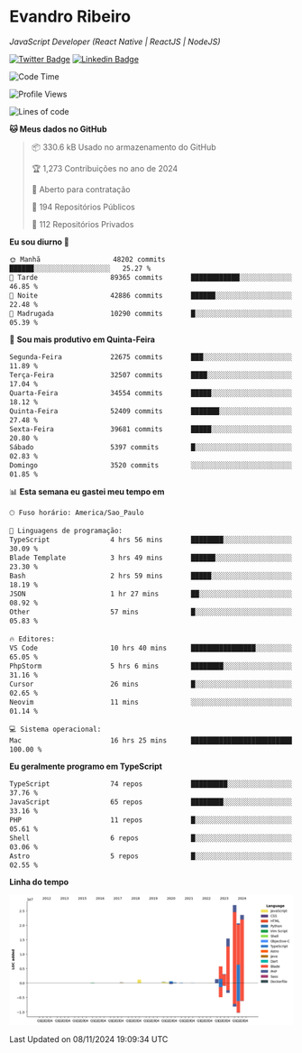 # Evandro **Ribeiro**

*JavaScript Developer (React Native | ReactJS | NodeJS)*

[![Twitter Badge](https://img.shields.io/badge/-@ribeiroevandro-201B2D?style=flat-square&labelColor=201B2D&logo=twitter&logoColor=white&link=https://twitter.com/ribeiroevandro)](https://twitter.com/ribeiroevandro) 
[![Linkedin Badge](https://img.shields.io/badge/-Evandro%20Ribeiro-201B2D?style=flat-square&logo=Linkedin&logoColor=white&link=https://www.linkedin.com/in/ribeiroevandro)](https://www.linkedin.com/in/ribeiroevandro) 


<!--START_SECTION:waka-->
![Code Time](http://img.shields.io/badge/Code%20Time-4%2C159%20hrs%2023%20mins-blue)

![Profile Views](http://img.shields.io/badge/Visualizac%C3%B5es%20do%20perfil-0-blue)

![Lines of code](https://img.shields.io/badge/Desde%20o%20Hello%20World%20eu%20escrevi-100.0%20million%20linhas%20de%20c%C3%B3digo-blue)

**🐱 Meus dados no GitHub** 

> 📦 330.6 kB Usado no armazenamento do GitHub 
 > 
> 🏆 1,273 Contribuições no ano de 2024
 > 
> 💼 Aberto para contratação
 > 
> 📜 194 Repositórios Públicos 
 > 
> 🔑 112 Repositórios Privados 
 > 
**Eu sou diurno 🐤** 

```text
🌞 Manhã                  48202 commits       ██████░░░░░░░░░░░░░░░░░░░   25.27 % 
🌆 Tarde                  89365 commits       ████████████░░░░░░░░░░░░░   46.85 % 
🌃 Noite                  42886 commits       ██████░░░░░░░░░░░░░░░░░░░   22.48 % 
🌙 Madrugada              10290 commits       █░░░░░░░░░░░░░░░░░░░░░░░░   05.39 % 
```
📅 **Sou mais produtivo em Quinta-Feira** 

```text
Segunda-Feira            22675 commits       ███░░░░░░░░░░░░░░░░░░░░░░   11.89 % 
Terça-Feira              32507 commits       ████░░░░░░░░░░░░░░░░░░░░░   17.04 % 
Quarta-Feira             34554 commits       █████░░░░░░░░░░░░░░░░░░░░   18.12 % 
Quinta-Feira             52409 commits       ███████░░░░░░░░░░░░░░░░░░   27.48 % 
Sexta-Feira              39681 commits       █████░░░░░░░░░░░░░░░░░░░░   20.80 % 
Sábado                   5397 commits        █░░░░░░░░░░░░░░░░░░░░░░░░   02.83 % 
Domingo                  3520 commits        ░░░░░░░░░░░░░░░░░░░░░░░░░   01.85 % 
```


📊 **Esta semana eu gastei meu tempo em** 

```text
🕑︎ Fuso horário: America/Sao_Paulo

💬 Linguagens de programação: 
TypeScript               4 hrs 56 mins       ████████░░░░░░░░░░░░░░░░░   30.09 % 
Blade Template           3 hrs 49 mins       ██████░░░░░░░░░░░░░░░░░░░   23.30 % 
Bash                     2 hrs 59 mins       █████░░░░░░░░░░░░░░░░░░░░   18.19 % 
JSON                     1 hr 27 mins        ██░░░░░░░░░░░░░░░░░░░░░░░   08.92 % 
Other                    57 mins             █░░░░░░░░░░░░░░░░░░░░░░░░   05.83 % 

🔥 Editores: 
VS Code                  10 hrs 40 mins      ████████████████░░░░░░░░░   65.05 % 
PhpStorm                 5 hrs 6 mins        ████████░░░░░░░░░░░░░░░░░   31.16 % 
Cursor                   26 mins             █░░░░░░░░░░░░░░░░░░░░░░░░   02.65 % 
Neovim                   11 mins             ░░░░░░░░░░░░░░░░░░░░░░░░░   01.14 % 

💻 Sistema operacional: 
Mac                      16 hrs 25 mins      █████████████████████████   100.00 % 
```

**Eu geralmente programo em TypeScript** 

```text
TypeScript               74 repos            █████████░░░░░░░░░░░░░░░░   37.76 % 
JavaScript               65 repos            ████████░░░░░░░░░░░░░░░░░   33.16 % 
PHP                      11 repos            █░░░░░░░░░░░░░░░░░░░░░░░░   05.61 % 
Shell                    6 repos             █░░░░░░░░░░░░░░░░░░░░░░░░   03.06 % 
Astro                    5 repos             █░░░░░░░░░░░░░░░░░░░░░░░░   02.55 % 
```



**Linha do tempo**

![Lines of Code chart](https://raw.githubusercontent.com/ribeiroevandro/ribeiroevandro/main/assets/bar_graph.png)


 Last Updated on 08/11/2024 19:09:34 UTC
<!--END_SECTION:waka-->
